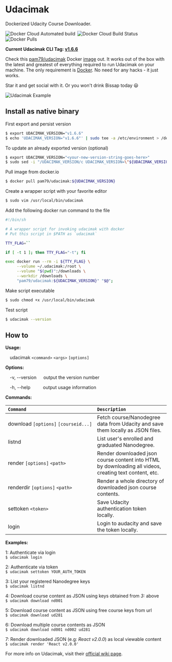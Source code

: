 # Udacimak
Dockerized Udacity Course Downloader.

![Docker Cloud Automated build](https://img.shields.io/docker/cloud/automated/pam79/udacimak?style=for-the-badge)&ensp;![Docker Cloud Build Status](https://img.shields.io/docker/cloud/build/pam79/udacimak?style=for-the-badge)&ensp;![Docker Pulls](https://img.shields.io/docker/pulls/pam79/udacimak?style=for-the-badge)

**Current Udacimak CLI Tag: [v1.6.6](https://github.com/udacimak/udacimak/releases/tag/v1.6.6)**

Check this [pam79/udacimak](https://github.com/pam79/udacimak) Docker [image](https://hub.docker.com/repository/docker/pam79/udacimak) out. It works out of the box with the latest and greatest of everything required to run Udacimak on your machine. The only requirement is [Docker](https://www.docker.com/get-started). No need for any hacks - it just works. 

Star it and get social with it. Or you won't drink Bissap today 😃

![Udacimak Example](https://raw.githubusercontent.com/wiki/udacimak/udacimak/img/example-download.gif)

## Install as native binary

First export and persist version
```sh
$ export UDACIMAK_VERSION="v1.6.6"
$ echo 'UDACIMAK_VERSION="v1.6.6"' | sudo tee -a /etc/environment > /dev/null
```

To update an already exported version (optional)
```sh
$ export UDACIMAK_VERSION="<your-new-version-string-goes-here>"
$ sudo sed -i "/UDACIMAK_VERSION/c UDACIMAK_VERSION=\"${UDACIMAK_VERSION}\"" /etc/environment
```

Pull image from docker.io
```sh
$ docker pull pam79/udacimak:${UDACIMAK_VERSION}
```

Create a wrapper script with your favorite editor
```sh
$ sudo vim /usr/local/bin/udacimak
```

Add the following docker run command to the file
```sh
#!/bin/sh

# A wrapper script for invoking udacimak with docker
# Put this script in $PATH as `udacimak`

TTY_FLAG=``

if [ -t 1 ]; then TTY_FLAG="-t"; fi

exec docker run --rm -i ${TTY_FLAG} \
     --volume ~/.udacimak:/root \
     --volume "$(pwd)":/downloads \
     --workdir /downloads \
     "pam79/udacimak:${UDACIMAK_VERSION}" "$@";
```

Make script executable
```sh
$ sudo chmod +x /usr/local/bin/udacimak
```

Test script
```sh
$ udacimak --version
```

## How to

**Usage:**

&emsp;udacimak  `<command>` `<args>` `[options]`


**Options:**

&emsp;-v, --version &emsp; output the version number

&emsp;-h, --help &emsp;&emsp;&nbsp; output usage information


**Commands:**

|`Command`    | `Description`   |
|:---         |:---             |
| download&nbsp;`[options]`&nbsp;`[courseid...]` | Fetch course/Nanodegree data from Udacity and save them locally as JSON files. |
| listnd | List user's enrolled and graduated Nanodegree. |
| render `[options]` `<path>` | Render downloaded json course content into HTML by downloading all videos, creating text content, etc. |
| renderdir `[options]` `<path>` | Render a whole directory of downloaded json course contents. |
| settoken `<token>` | Save Udacity authentication token locally. |
| login | Login to audacity and save the token locally. |


**Examples:**

1: Authenticate via login  
`$ udacimak login`


2: Authenticate via token  
`$ udacimak settoken YOUR_AUTH_TOKEN`


3: List your registered Nanodegree keys  
`$ udacimak listnd`


4: Download course content as JSON using keys obtained from _3:_ above  
`$ udacimak download nd001`


5: Download course content as JSON using free course keys from url  
`$ udacimak download ud281`


6: Download multiple course contents as JSON  
`$ udacimak download nd001 nd002 ud281`


7: Render downloaded JSON (e.g: _React v2.0.0_) as local viewable content  
`$ udacimak render 'React v2.0.0'`


For more info on Udacimak, visit their [official wiki page](https://github.com/udacimak/udacimak/wiki).
